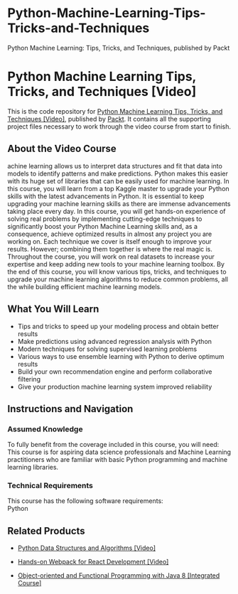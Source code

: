 # Python-Machine-Learning-Tips-Tricks-and-Techniques
Python Machine Learning: Tips, Tricks, and Techniques, published by Packt
# Python Machine Learning Tips, Tricks, and Techniques [Video]
This is the code repository for [Python Machine Learning Tips, Tricks, and Techniques [Video]](https://www.packtpub.com/big-data-and-business-intelligence/python-machine-learning-tips-tricks-and-techniques-video?utm_source=github&utm_medium=repository&utm_campaign=9781789135817), published by [Packt](https://www.packtpub.com/?utm_source=github). It contains all the supporting project files necessary to work through the video course from start to finish.
## About the Video Course
achine learning allows us to interpret data structures and fit that data into models to identify patterns and make predictions. Python makes this easier with its huge set of libraries that can be easily used for machine learning. In this course, you will learn from a top Kaggle master to upgrade your Python skills with the latest advancements in Python. 
It is essential to keep upgrading your machine learning skills as there are immense advancements taking place every day. In this course, you will get hands-on experience of solving real problems by implementing cutting-edge techniques to significantly boost your Python Machine Learning skills and, as a consequence, achieve optimized results in almost any project you are working on. 
Each technique we cover is itself enough to improve your results. However; combining them together is where the real magic is. Throughout the course, you will work on real datasets to increase your expertise and keep adding new tools to your machine learning toolbox.
By the end of this course, you will know various tips, tricks, and techniques to upgrade your machine learning algorithms to reduce common problems, all the while building efficient machine learning models.

<H2>What You Will Learn</H2>
<DIV class=book-info-will-learn-text>
<UL>
<LI>Tips and tricks to speed up your modeling process and obtain better results 
<LI>Make predictions using advanced regression analysis with Python 
<LI>Modern techniques for solving supervised learning problems 
<LI>Various ways to use ensemble learning with Python to derive optimum results 
<LI>Build your own recommendation engine and perform collaborative filtering 
<LI>Give your production machine learning system improved reliability </LI></UL></DIV>

## Instructions and Navigation
### Assumed Knowledge
To fully benefit from the coverage included in this course, you will need:<br/>
This course is for aspiring data science professionals and Machine Learning practitioners who are familiar with basic Python programming and machine learning libraries.
### Technical Requirements
This course has the following software requirements:<br/>
Python

## Related Products
* [Python Data Structures and Algorithms [Video]](https://www.packtpub.com/application-development/python-data-structures-and-algorithms-video?utm_source=github&utm_medium=repository&utm_campaign=9781788622066)

* [Hands-on Webpack for React Development [Video]](https://www.packtpub.com/application-development/hands-webpack-react-development-video?utm_source=github&utm_medium=repository&utm_campaign=9781789139808)

* [Object-oriented and Functional Programming with Java 8 [Integrated Course]](https://www.packtpub.com/application-development/object-oriented-and-functional-programming-java-8-integrated-course?utm_source=github&utm_medium=repository&utm_campaign=9781788294027)

